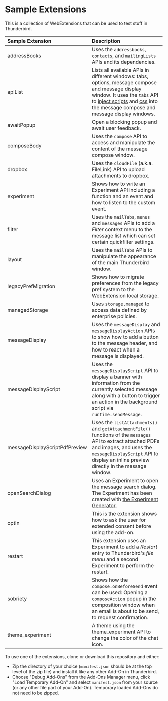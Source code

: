 # Sample Extensions

This is a collection of WebExtensions that can be used to test stuff in Thunderbird.

| Sample Extension               | Description |
|:-------------------------------|:------------|
| addressBooks                   | Uses the `addressbooks`, `contacts`, and `mailingLists` APIs and its dependencies. |
| apiList                        | Lists all available APIs in different windows: tabs, options, message compose and message display window. It uses the `tabs` API to [inject scripts](https://thunderbird-webextensions.readthedocs.io/en/latest/tabs.html#executescript-tabid-details) and [css](https://thunderbird-webextensions.readthedocs.io/en/latest/tabs.html#insertcss-tabid-details) into the message compose and message display windows. |
| awaitPopup                     | Open a blocking popup and await user feedback. |
| composeBody                    | Uses the `compose` API to access and manipulate the content of the message compose window. |
| dropbox                        | Uses the `cloudFile` (a.k.a. FileLink) API to upload attachments to dropbox. |
| experiment                     | Shows how to write an Experiment API including a function and an event and how to listen to the custom event. |
| filter                         | Uses the `mailTabs`, `menus` and `messages` APIs to add a *Filter* context menu to the message list which can set certain quickfilter settings. |
| layout                         | Uses the `mailTabs` APIs to manipulate the appearance of the main Thunderbird window.|
| legacyPrefMigration            | Shows how to migrate preferences from the legacy pref system to the WebExtension local storage. |
| managedStorage                 | Uses `storage.managed` to access data defined by enterprise policies.|
| messageDisplay                 | Uses the `messageDisplay` and `messageDisplayAction` APIs to show how to add a button to the message header, and how to react when a message is displayed.|
| messageDisplayScript           | Uses the `messageDisplayScript` API to display a banner with information from the currently selected message along with a button to trigger an action in the background script via `runtime.sendMessage`. |
| messageDisplayScriptPdfPreview | Uses the `listAttachments()` and `getAttachmentFile()` functions of the `messages` API to extract attached PDFs and images, and uses the `messageDisplayScript` API to display an inline preview directly in the message window. |
| openSearchDialog               | Uses an Experiment to open the message search dialog. The Experiment has been created with [the Experiment Generator](https://darktrojan.github.io/generator/generator.html).|
| optIn                          | This is the extension shows how to ask the user for extended consent before using the add-on.|
| restart                        | This extension uses an Experiment to add a *Restart* entry to Thunderbird's *file menu* and a second Experiment to perform the restart. |
| sobriety                       | Shows how the `compose.onBeforeSend` event can be used: Opening a `composeAction` popup in the composition window when an email is about to be send, to request confirmation. |
| theme_experiment               | A theme using the theme_experiment API to change the color of the chat icon. |


To use one of the extensions, clone or download this repository and either:

* Zip the directory of your choice (`manifest.json` should be at the top level of the zip file) and install it like any other Add-On in Thunderbird.
* Choose "Debug Add-Ons" from the Add-Ons Manager menu, click "Load Temporary Add-On" and select `manifest.json` from your source (or any other file part of your Add-On). Temporary loaded Add-Ons do not need to be zipped.
